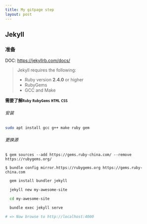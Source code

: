 ```yaml
---
title: My gitpage step
layout: post
---
```


## Jekyll

### 准备

DOC: <https://jekyllrb.com/docs/>

> Jekyll requires the following:
>
> - Ruby version **2.4.0** or higher
> - RubyGems
> - GCC and Make

**需要了解`Ruby` `RubyGems` `HTML` `CSS`** 

###### 安装

```bash
sudo apt install gcc g++ make ruby gem 
```

###### 更换源

`$ gem sources --add https://gems.ruby-china.com/ --remove https://rubygems.org/`

`$ bundle config mirror.https://rubygems.org https://gems.ruby-china.com`

```bash
  gem install bundler jekyll

  jekyll new my-awesome-site

  cd my-awesome-site

  bundle exec jekyll serve

# => Now browse to http://localhost:4000
```

